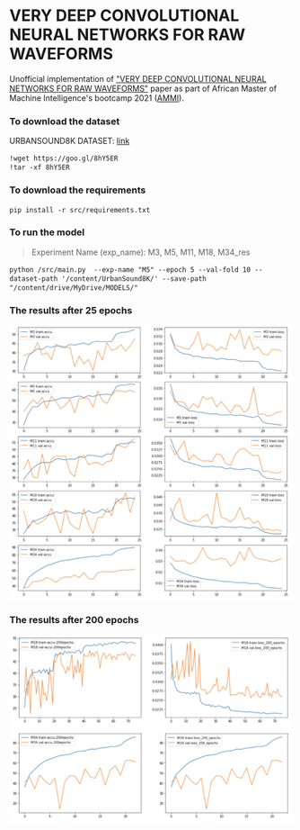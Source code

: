 # VERY DEEP CONVOLUTIONAL NEURAL NETWORKS FOR RAW WAVEFORMS
Unofficial implementation of ["VERY DEEP CONVOLUTIONAL NEURAL NETWORKS FOR RAW WAVEFORMS"](https://arxiv.org/pdf/1610.00087.pdf) paper as part of African Master of Machine Intelligence's bootcamp 2021 ([AMMI](https://aimsammi.org/)).
### To download the dataset
URBANSOUND8K DATASET: [link](https://urbansounddataset.weebly.com/urbansound8k.html)
```
!wget https://goo.gl/8hY5ER 
!tar -xf 8hY5ER 
```
### To download the requirements
```
pip install -r src/requirements.txt
```
### To run the model
>Experiment Name (exp_name): M3, M5, M11, M18, M34_res
```                                                 
python /src/main.py  --exp-name "M5" --epoch 5 --val-fold 10 --dataset-path '/content/UrbanSound8K/' --save-path "/content/drive/MyDrive/MODELS/"
```
### The results after 25 epochs
![alt text](https://github.com/ashrafhatim/VERY_DEEP_CONVOLUTIONAL_NEURAL_NETWORKS_FOR_RAW_WAVEFORMS/blob/main/exp_25epochs.png)

### The results after 200 epochs
![alt text](https://github.com/ashrafhatim/VERY_DEEP_CONVOLUTIONAL_NEURAL_NETWORKS_FOR_RAW_WAVEFORMS/blob/main/exp_200epochs.png)

